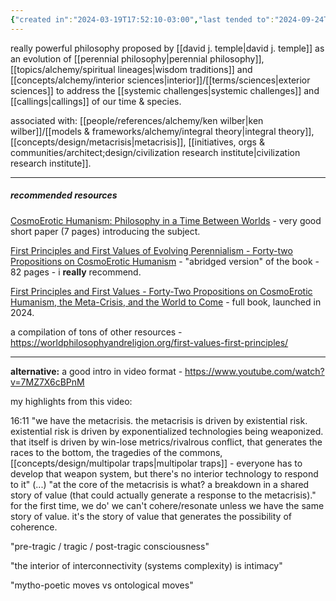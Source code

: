 ```yaml
---
{"created in":"2024-03-19T17:52:10-03:00","last tended to":"2024-09-24T16:23:06-03:00","tags":["alchemy","concept","metacrisis","philosophy","🌱"],"relevancescore":96,"dg-publish":true,"notestage":["🌱"],"created":"2024-05-04T18:13:54.780-03:00","updated":"2024-11-21T16:49:28.121-03:00","permalink":"/responses/alchemy/cosmoerotic-humanism/","dgPassFrontmatter":true}
---
```


really powerful philosophy proposed by [[david j. temple\|david j. temple]] as an evolution of [[perennial philosophy\|perennial philosophy]], [[topics/alchemy/spiritual lineages\|wisdom traditions]] and [[concepts/alchemy/interior sciences\|interior]]/[[terms/sciences\|exterior sciences]] to address the [[systemic challenges\|systemic challenges]] and [[callings\|callings]] of our time & species.

associated with: [[people/references/alchemy/ken wilber\|ken wilber]]/[[models & frameworks/alchemy/integral theory\|integral theory]], [[concepts/design/metacrisis\|metacrisis]], [[initiatives, orgs & communities/architect;design/civilization research institute\|civilization research institute]].

---
##### recommended resources

[CosmoErotic Humanism: Philosophy in a Time Between Worlds](https://worldphilosophyandreligion.org/wp-content/uploads/2022/04/2020-03-10_CosmoEroticHumanism_6pager_FINAL.pdf) - very good short paper (7 pages) introducing the subject.

[First Principles and First Values of Evolving Perennialism - Forty-two Propositions on CosmoErotic Humanism](https://drive.google.com/file/d/1gmASP2v696diI9XVrWRkHOxUtCoxDkbN/view) - "abridged version" of the book - 82 pages - i **really** recommend.

[First Principles and First Values - Forty-Two Propositions on CosmoErotic Humanism, the Meta-Crisis, and the World to Come](https://amplifypublishinggroup.com/product/nonfiction/politics-and-current-affairs/first-principles-and-first-values/) - full book, launched in 2024.

a compilation of tons of other resources -  https://worldphilosophyandreligion.org/first-values-first-principles/

---

**alternative:** a good intro in video format - https://www.youtube.com/watch?v=7MZ7X6cBPnM

my highlights from this video:

16:11 "we have the metacrisis. the metacrisis is driven by existential risk. existential risk is driven by exponentialized technologies being weaponized. that itself is driven by win-lose metrics/rivalrous conflict, that generates the races to the bottom, the tragedies of the commons, [[concepts/design/multipolar traps\|multipolar traps]] - everyone has to develop that weapon system, but there's no interior technology to respond to it" (...) "at the core of the metacrisis is what? a breakdown in a shared story of value (that could actually generate a response to the metacrisis)." for the first time, we do'
we can't cohere/resonate unless we have the same story of value. it's the story of value that generates the possibility of coherence.

"pre-tragic / tragic / post-tragic consciousness"

"the interior of interconnectivity (systems complexity) is intimacy"

"mytho-poetic moves vs ontological moves"